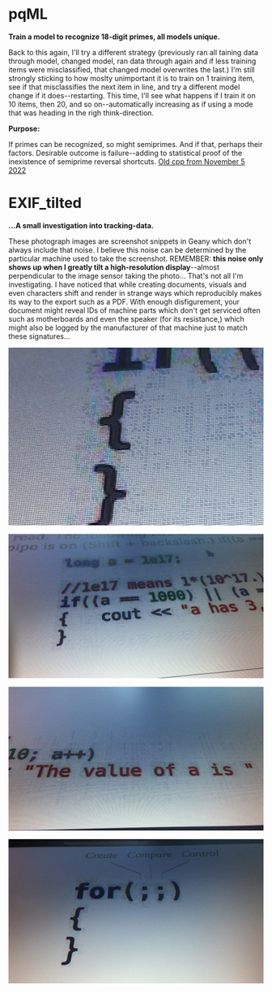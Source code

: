<!--
Projects upcoming on a need-to-show basis.
-->



# pqML
**Train a model to recognize 18-digit primes, all models unique.**

Back to this again, I'll try a different strategy (previously ran all taining data through model, changed model, ran data through again and if less training items were misclassified, that changed model overwrites the last.) I'm still strongly sticking to how moslty unimportant it is to train on 1 training item, see if that misclassifies the next item in line, and try a different model change if it does--restarting. This time, I'll see what happens if I train it on 10 items, then 20, and so on--automatically increasing as if using a mode that was heading in the righ think-direction.

**Purpose:**

If primes can be recognized, so might semiprimes. And if that, perhaps their factors. Desirable outcome is failure--adding to statistical proof of the inexistence of semiprime reversal shortcuts. [Old cpp from November 5 2022](https://coliru.stacked-crooked.com/a/59dae62225b7e270)



# EXIF_tilted

**...A small investigation into tracking-data.**

These photograph images are screenshot snippets in Geany which don't always include that noise. I believe this noise can be determined by the particular machine used to take the screenshot. REMEMBER: **this noise only shows up when I greatly tilt a high-resolution display**--almost perpendicular to the image sensor taking the photo... That's not all I'm investigating. I have noticed that while creating documents, visuals and even characters shift and render in strange ways which reproducibly makes its way to the export such as a PDF. With enough disfigurement, your document might reveal IDs of machine parts which don't get serviced often such as motherboards and even the speaker (for its resistance,) which might also be logged by the manufacturer of that machine just to match these signatures...

<p align="center">
  <img src="https://github.com/compromise-evident/WhatNext/blob/main/Other/EXIF_tilted_3.png">
</p>

<p align="center">
  <img src="https://github.com/compromise-evident/WhatNext/blob/main/Other/EXIF_tilted_1.jpg">
</p>

<p align="center">
  <img src="https://github.com/compromise-evident/WhatNext/blob/main/Other/EXIF_tilted_2.jpg">
</p>

<p align="center">
  <img src="https://github.com/compromise-evident/WhatNext/blob/main/Other/EXIF_tilted_spider-brain-compares.jpg">
</p>
